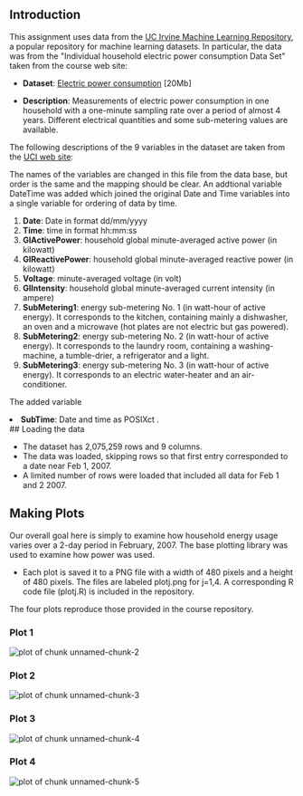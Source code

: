 ## Introduction

This assignment uses data from
the <a href="http://archive.ics.uci.edu/ml/">UC Irvine Machine
Learning Repository</a>, a popular repository for machine learning
datasets. In particular, the data was from the "Individual household
electric power consumption Data Set" taken from the course web site:


* <b>Dataset</b>: <a href="https://d396qusza40orc.cloudfront.net/exdata%2Fdata%2Fhousehold_power_consumption.zip">Electric power consumption</a> [20Mb]

* <b>Description</b>: Measurements of electric power consumption in
one household with a one-minute sampling rate over a period of almost
4 years. Different electrical quantities and some sub-metering values
are available.


The following descriptions of the 9 variables in the dataset are taken
from
the <a href="https://archive.ics.uci.edu/ml/datasets/Individual+household+electric+power+consumption">UCI
web site</a>:

The names of the variables are changed in this file from the data base, but order is the same and the mapping should be clear.  An addtional variable DateTime was added which joined the original Date and Time variables into a single variable for ordering of data by time.

<ol>
<li><b>Date</b>: Date in format dd/mm/yyyy </li>
<li><b>Time</b>: time in format hh:mm:ss </li>
<li><b>GlActivePower</b>: household global minute-averaged active power (in kilowatt) </li>
<li><b>GlReactivePower</b>: household global minute-averaged reactive power (in kilowatt) </li>
<li><b>Voltage</b>: minute-averaged voltage (in volt) </li>
<li><b>GlIntensity</b>: household global minute-averaged current intensity (in ampere) </li>
<li><b>SubMetering1</b>: energy sub-metering No. 1 (in watt-hour of active energy). It corresponds to the kitchen, containing mainly a dishwasher, an oven and a microwave (hot plates are not electric but gas powered). </li>
<li><b>SubMetering2</b>: energy sub-metering No. 2 (in watt-hour of active energy). It corresponds to the laundry room, containing a washing-machine, a tumble-drier, a refrigerator and a light. </li>
<li><b>SubMetering3</b>: energy sub-metering No. 3 (in watt-hour of active energy). It corresponds to an electric water-heater and an air-conditioner.</li>
</ol>

The added variable

<li><b>SubTime</b>: Date and time as POSIXct .</li>
## Loading the data


* The dataset has 2,075,259 rows and 9 columns. 
* The data was loaded, skipping rows so that first entry corresponded to a date near Feb 1, 2007.
* A limited number of rows were loaded that included all data for Feb 1 and 2 2007.

## Making Plots

Our overall goal here is simply to examine how household energy usage
varies over a 2-day period in February, 2007. The base plotting library was used to examine 
how power was used.

* Each plot is saved it to a PNG file with a width of 480
pixels and a height of 480 pixels. The files are labeled plotj.png for j=1,4.
A corresponding R code file (plotj.R) is included in the repository.

The four plots reproduce those provided in the course repository.

### Plot 1


![plot of chunk unnamed-chunk-2](figure/unnamed-chunk-2.png) 


### Plot 2

![plot of chunk unnamed-chunk-3](figure/unnamed-chunk-3.png) 


### Plot 3

![plot of chunk unnamed-chunk-4](figure/unnamed-chunk-4.png) 


### Plot 4

![plot of chunk unnamed-chunk-5](figure/unnamed-chunk-5.png) 

